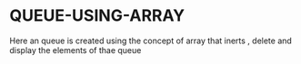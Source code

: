 # QUEUE-USING-ARRAY
Here an queue is created using the concept of array that inerts , delete and display the elements of  thae queue 
